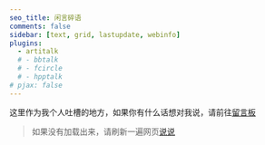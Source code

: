 ```yaml
---
seo_title: 闲言碎语
comments: false
sidebar: [text, grid, lastupdate, webinfo]
plugins:
  - artitalk
  # - bbtalk
  # - fcircle
  # - hpptalk
# pjax: false
---
```

这里作为我个人吐槽的地方，如果你有什么话想对我说，请前往[留言板](/blog/message)
> 如果没有加载出来，请刷新一遍网页[说说](/artitalk)